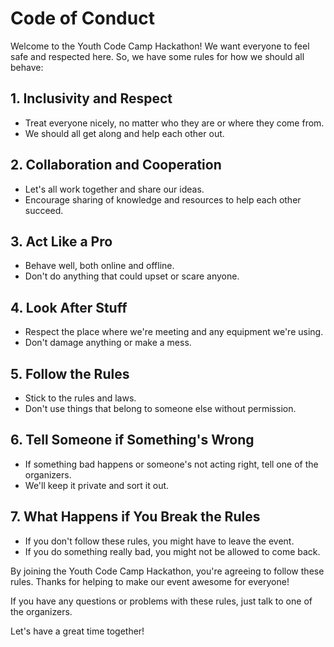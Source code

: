 # Code of Conduct

Welcome to the Youth Code Camp Hackathon! We want everyone to feel safe and respected here. So, we have some rules for how we should all behave:

## 1. Inclusivity and Respect

- Treat everyone nicely, no matter who they are or where they come from.
- We should all get along and help each other out.

## 2. Collaboration and Cooperation

- Let's all work together and share our ideas.
- Encourage sharing of knowledge and resources to help each other succeed.

## 3. Act Like a Pro

- Behave well, both online and offline.
- Don't do anything that could upset or scare anyone.

## 4. Look After Stuff

- Respect the place where we're meeting and any equipment we're using.
- Don't damage anything or make a mess.

## 5. Follow the Rules

- Stick to the rules and laws.
- Don't use things that belong to someone else without permission.

## 6. Tell Someone if Something's Wrong

- If something bad happens or someone's not acting right, tell one of the organizers.
- We'll keep it private and sort it out.

## 7. What Happens if You Break the Rules

- If you don't follow these rules, you might have to leave the event.
- If you do something really bad, you might not be allowed to come back.

By joining the Youth Code Camp Hackathon, you're agreeing to follow these rules. Thanks for helping to make our event awesome for everyone!

If you have any questions or problems with these rules, just talk to one of the organizers.

Let's have a great time together!
